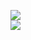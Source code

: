 [![](https://img.shields.io/badge/Made%20With-Github%20Spray-lightgrey.svg?style=for-the-badge&logo=github)](https://github.com/Annihil/github-spray#14992)  
[![](https://i.imgur.com/2DrTn0Z.gif)](https://github.com/Annihil/github-spray)